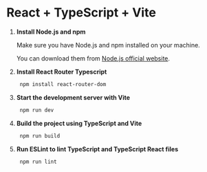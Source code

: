 # React + TypeScript + Vite

1. **Install Node.js and npm**

   Make sure you have Node.js and npm installed on your machine.
   
   You can download them from [Node.js official website](https://nodejs.org/).

2. **Install React Router Typescript**

    ```sh
     npm install react-router-dom
    ```

3. **Start the development server with Vite**

    ```sh
     npm run dev
    ```

4. **Build the project using TypeScript and Vite**

    ```sh
     npm run build
    ```
5. **Run ESLint to lint TypeScript and TypeScript React files**

    ```sh
     npm run lint
    ```

